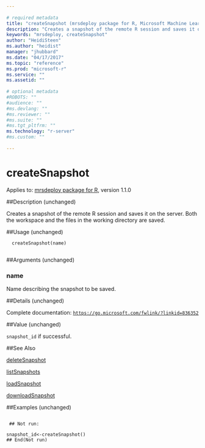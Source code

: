 ```yaml
--- 
 
# required metadata 
title: "createSnapshot (mrsdeploy package for R, Microsoft Machine Learning Server) | Microsoft Docs" 
description: "Creates a snapshot of the remote R session and saves it on the server. Both the workspace and the files in the working directory are saved. " 
keywords: "mrsdeploy, createSnapshot" 
author: "HeidiSteen"
ms.author: "heidist" 
manager: "jhubbard" 
ms.date: "04/17/2017" 
ms.topic: "reference" 
ms.prod: "microsoft-r" 
ms.service: "" 
ms.assetid: "" 
 
# optional metadata 
#ROBOTS: "" 
#audience: "" 
#ms.devlang: "" 
#ms.reviewer: "" 
#ms.suite: "" 
#ms.tgt_pltfrm: "" 
ms.technology: "r-server" 
#ms.custom: "" 
 
--- 
```

 
 # createSnapshot

 Applies to: [mrsdeploy package for R](./r-reference/mrsdeploy/mrsdeploy-package.md), version 1.1.0  
 
 ##Description (unchanged)
 
Creates a snapshot of the remote R session and saves it on the server. Both the workspace
and the files in the working directory are saved.
 
 
 ##Usage (unchanged)

```   
  createSnapshot(name)
 
```
 
 ##Arguments  (unchanged)

   
  
 ### name
 Name describing the snapshot to be saved. 
  
 
 
 ##Details  (unchanged)
 
Complete documentation: [`https://go.microsoft.com/fwlink/?linkid=836352`](https://go.microsoft.com/fwlink/?linkid=836352)

 
 
 ##Value  (unchanged)
 
`snapshot_id` if successful.
 
 ##See Also
 
[deleteSnapshot](deletesnapshot.md)

[listSnapshots](listsnapshots.md)

[loadSnapshot](loadsnapshot.md)

[downloadSnapshot](downloadsnapshot.md)
   
 ##Examples  (unchanged)

 ```
   
  ## Not run:
 
snapshot_id<-createSnapshot()
 ## End(Not run) 
  
 
```
 
 
